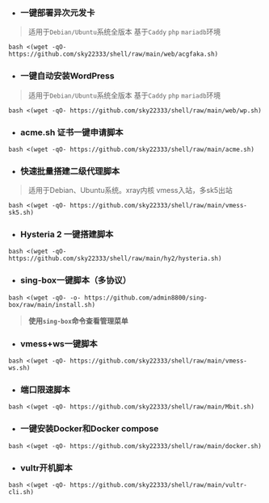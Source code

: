 - ###  一键部署异次元发卡
> 适用于`Debian/Ubuntu`系统全版本    基于`Caddy` `php` `mariadb`环境
```
bash <(wget -qO- https://github.com/sky22333/shell/raw/main/web/acgfaka.sh)
```



- ### 一键自动安装WordPress
> 适用于`Debian/Ubuntu`系统全版本    基于`Caddy` `php` `mariadb`环境
```
bash <(wget -qO- https://github.com/sky22333/shell/raw/main/web/wp.sh)
```


- ###  acme.sh 证书一键申请脚本

```
bash <(wget -qO- https://github.com/sky22333/shell/raw/main/acme.sh)
```


- ###  快速批量搭建二级代理脚本

> 适用于Debian、Ubuntu系统。xray内核 vmess入站，多sk5出站


```
bash <(wget -qO- https://github.com/sky22333/shell/raw/main/vmess-sk5.sh)
```

- ### Hysteria 2 一键搭建脚本


```
bash <(wget -qO- https://github.com/sky22333/shell/raw/main/hy2/hysteria.sh)
```

- ### sing-box一键脚本（多协议）
```
bash <(wget -qO- -o- https://github.com/admin8800/sing-box/raw/main/install.sh)
```
> **使用`sing-box`命令查看管理菜单**

- ### vmess+ws一键脚本

```
bash <(wget -qO- https://github.com/sky22333/shell/raw/main/vmess-ws.sh)
```



- ###  端口限速脚本

```
bash <(wget -qO- https://github.com/sky22333/shell/raw/main/Mbit.sh)
```


- ###  一键安装Docker和Docker compose

```
bash <(wget -qO- https://github.com/sky22333/shell/raw/main/docker.sh)
```

- ### vultr开机脚本
```
bash <(wget -qO- https://github.com/sky22333/shell/raw/main/vultr-cli.sh)
```

